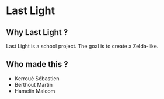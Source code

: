 # Last Light

## Why Last Light ?
Last Light is a school project. The goal is to create a Zelda-like.

## Who made this ?
* Kerroué Sébastien
* Berthout Martin
* Hamelin Malcom
